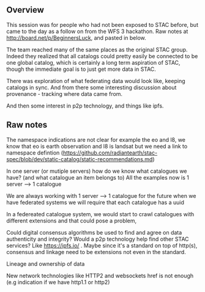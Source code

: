 ## Overview

This session was for people who had not been exposed to STAC before, but came to the day as a follow on from 
the WFS 3 hackathon. Raw notes at http://board.net/p/BeginnersLuck, and pasted in below.

The team reached many of the same places as the original STAC group. Indeed they realized that all catalogs
could pretty easily be connected to be one global catalog, which is certainly a long term aspiration of STAC, though
the immediate goal is to just get more data in STAC. 

There was exploration of what federating data would look like, keeping catalogs in sync. And from there some 
interesting discussion about provenance - tracking where data came from.

And then some interest in p2p technology, and things like ipfs.

## Raw notes


The namespace indications are not clear  for example the eo and l8,  we know that eo is earth observation and l8 is landsat but we need a link to namespace defintion (https://github.com/radiantearth/stac-spec/blob/dev/static-catalog/static-recommendations.md)

In one server (or mutiple servers)  how  do  we know  what catalogues we have? (and what catalogue an item belongs to) All the examples now is 1 server --> 1 catalogue 

We are always working with 1 server --> 1 catalogue for the future  when we have federated systems we will require that each catalogue has a uuid

In a federeated catalogue system, we would start to crawl catalogues with different extensions and that could pose a problem, 

Could digital consensus algorithms be used to find and agree on data authenticity and integrity? 
Would a p2p technology help find other STAC services? Like https://ipfs.io/ . Maybe since it's a standard on top of http(s), consensus and linkage need to be extensions not even in the standard.

Lineage and ownership  of data 

New  network technologies like HTTP2 and websockets href is not enough (e.g indication  if we have http1.1 or http2) 
